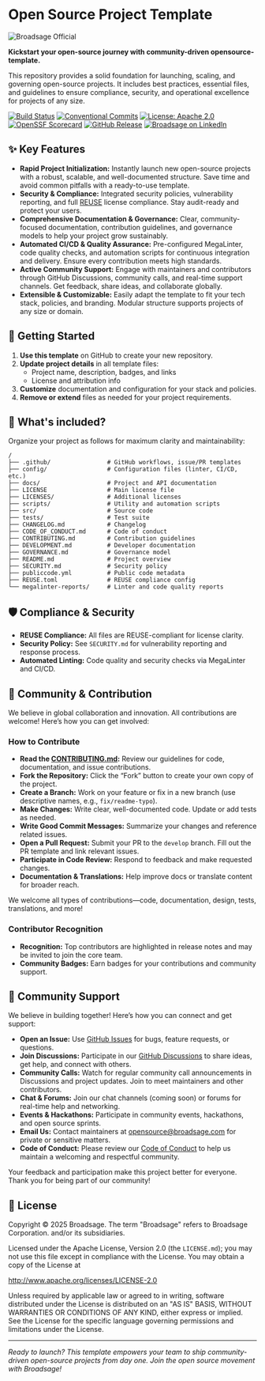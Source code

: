 
<!--
SPDX-FileCopyrightText: Copyright (c) 2025 Broadsage <opensource@broadsage.com>

SPDX-License-Identifier: Apache-2.0
-->

# Open Source Project Template

![Broadsage Official](https://github.com/broadsage/branding/blob/main/banners/official.png)

**Kickstart your open-source journey with community-driven opensource-template.**

This repository provides a solid foundation for launching, scaling, and governing open-source projects. It includes best practices, essential files, and guidelines to ensure compliance, security, and operational excellence for projects of any size.

[![Build Status](https://github.com/broadsage/opensource-template/actions/workflows/workflow.yml/badge.svg)](https://github.com/broadsage/opensource-template/actions/workflows/workflow.yml)
[![Conventional Commits](https://img.shields.io/badge/Conventional%20Commits-1.0.0-yellow.svg?style=flat&logo=git)](https://conventionalcommits.org)
[![License: Apache 2.0](https://img.shields.io/badge/License-Apache_2.0-blue.svg?style=flat&logo=apache)](https://www.apache.org/licenses/LICENSE-2.0)
[![OpenSSF Scorecard](https://img.shields.io/ossf-scorecard/github.com/broadsage/opensource-template?label=OpenSSF%20Scorecard&style=flat&logo=ossf)](https://securityscorecards.dev/viewer/?uri=github.com/broadsage/opensource-template)
[![GitHub Release](https://img.shields.io/github/v/release/broadsage/opensource-template?label=Release&style=flat&logo=github)](https://github.com/broadsage/opensource-template/releases)
[![Broadsage on LinkedIn](https://img.shields.io/badge/LinkedIn-Broadsage-blue?style=flat&logo=linkedin)](https://www.linkedin.com/company/broadsage)

## ✨ Key Features

- **Rapid Project Initialization:** Instantly launch new open-source projects with a robust, scalable, and well-documented structure. Save time and avoid common pitfalls with a ready-to-use template.
- **Security & Compliance:** Integrated security policies, vulnerability reporting, and full [REUSE](https://reuse.software/) license compliance. Stay audit-ready and protect your users.
- **Comprehensive Documentation & Governance:** Clear, community-focused documentation, contribution guidelines, and governance models to help your project grow sustainably.
- **Automated CI/CD & Quality Assurance:** Pre-configured MegaLinter, code quality checks, and automation scripts for continuous integration and delivery. Ensure every contribution meets high standards.
- **Active Community Support:** Engage with maintainers and contributors through GitHub Discussions, community calls, and real-time support channels. Get feedback, share ideas, and collaborate globally.
- **Extensible & Customizable:** Easily adapt the template to fit your tech stack, policies, and branding. Modular structure supports projects of any size or domain.

## 🚀 Getting Started

1. **Use this template** on GitHub to create your new repository.
2. **Update project details** in all template files:
   - Project name, description, badges, and links
   - License and attribution info
3. **Customize** documentation and configuration for your stack and policies.
4. **Remove or extend** files as needed for your project requirements.

## 📁 What's included?

Organize your project as follows for maximum clarity and maintainability:

```text
/
├── .github/                # GitHub workflows, issue/PR templates
├── config/                 # Configuration files (linter, CI/CD, etc.)
├── docs/                   # Project and API documentation
├── LICENSE                 # Main license file
├── LICENSES/               # Additional licenses
├── scripts/                # Utility and automation scripts
├── src/                    # Source code
├── tests/                  # Test suite
├── CHANGELOG.md            # Changelog
├── CODE_OF_CONDUCT.md      # Code of conduct
├── CONTRIBUTING.md         # Contribution guidelines
├── DEVELOPMENT.md          # Developer documentation
├── GOVERNANCE.md           # Governance model
├── README.md               # Project overview
├── SECURITY.md             # Security policy
├── publiccode.yml          # Public code metadata
├── REUSE.toml              # REUSE compliance config
└── megalinter-reports/     # Linter and code quality reports
```

## 🛡️ Compliance & Security

- **REUSE Compliance:** All files are REUSE-compliant for license clarity.
- **Security Policy:** See `SECURITY.md` for vulnerability reporting and response process.
- **Automated Linting:** Code quality and security checks via MegaLinter and CI/CD.

## 🤝 Community & Contribution

We believe in global collaboration and innovation. All contributions are welcome! Here’s how you can get involved:

### How to Contribute

- **Read the [CONTRIBUTING.md](CONTRIBUTING.md):** Review our guidelines for code, documentation, and issue contributions.
- **Fork the Repository:** Click the “Fork” button to create your own copy of the project.
- **Create a Branch:** Work on your feature or fix in a new branch (use descriptive names, e.g., `fix/readme-typo`).
- **Make Changes:** Write clear, well-documented code. Update or add tests as needed.
- **Write Good Commit Messages:** Summarize your changes and reference related issues.
- **Open a Pull Request:** Submit your PR to the `develop` branch. Fill out the PR template and link relevant issues.
- **Participate in Code Review:** Respond to feedback and make requested changes.
- **Documentation & Translations:** Help improve docs or translate content for broader reach.

We welcome all types of contributions—code, documentation, design, tests, translations, and more!

### Contributor Recognition

- **Recognition:** Top contributors are highlighted in release notes and may be invited to join the core team.
- **Community Badges:** Earn badges for your contributions and community support.

## 💬 Community Support

We believe in building together! Here’s how you can connect and get support:

- **Open an Issue:** Use [GitHub Issues](https://github.com/broadsage/opensource-template/issues) for bugs, feature requests, or questions.
- **Join Discussions:** Participate in our [GitHub Discussions](https://github.com/broadsage/opensource-template/discussions) to share ideas, get help, and connect with others.
- **Community Calls:** Watch for regular community call announcements in Discussions and project updates. Join to meet maintainers and other contributors.
- **Chat & Forums:** Join our chat channels (coming soon) or forums for real-time help and networking.
- **Events & Hackathons:** Participate in community events, hackathons, and open source sprints.
- **Email Us:** Contact maintainers at [opensource@broadsage.com](mailto:opensource@broadsage.com) for private or sensitive matters.
- **Code of Conduct:** Please review our [Code of Conduct](CODE_OF_CONDUCT.md) to help us maintain a welcoming and respectful community.

Your feedback and participation make this project better for everyone. Thank you for being part of our community!

## 📄 License

Copyright © 2025 Broadsage. The term "Broadsage" refers to Broadsage Corporation. and/or its subsidiaries.

Licensed under the Apache License, Version 2.0 (the `LICENSE.md`); you may not use this file except in compliance with the License. You may obtain a copy of the License at

<http://www.apache.org/licenses/LICENSE-2.0>

Unless required by applicable law or agreed to in writing, software distributed under the License is distributed on an "AS IS" BASIS, WITHOUT WARRANTIES OR CONDITIONS OF ANY KIND, either express or implied. See the License for the specific language governing permissions and limitations under the License.

---

*Ready to launch? This template empowers your team to ship community-driven open-source projects from day one. Join the open source movement with Broadsage!*
